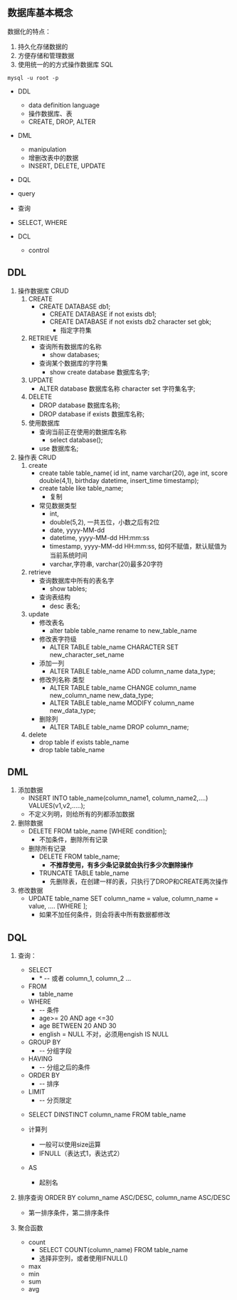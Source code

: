 ## 数据库基本概念

数据化的特点：
1. 持久化存储数据的
2. 方便存储和管理数据
3. 使用统一的的方式操作数据库 SQL


``
mysql -u root -p
``

- DDL

   - data definition language
   - 操作数据库、表
   - CREATE, DROP, ALTER

- DML
    - manipulation
    - 增删改表中的数据
    - INSERT, DELETE, UPDATE
- DQL
 - query
 - 查询
 - SELECT, WHERE
- DCL
    - control
    
    
## DDL

1. 操作数据库 CRUD
    1. CREATE
        * CREATE DATABASE db1;
            * CREATE DATABASE if not exists db1;
            * CREATE DATABASE if not exists db2 character set gbk;
                * 指定字符集
    2. RETRIEVE
        * 查询所有数据库的名称
            * show databases;
        * 查询某个数据库的字符集
            * show create database 数据库名字;     
    3. UPDATE
        * ALTER database 数据库名称 character set 字符集名字;
    4. DELETE
        * DROP database 数据库名称;
        * DROP database if exists 数据库名称;
    5. 使用数据库
        * 查询当前正在使用的数据库名称
            * select database();
        * use 数据库名; 
2. 操作表 CRUD
    1. create
        * create table table_name(
            id int,
            name varchar(20),
            age int,
            score double(4,1),
            birthday datetime,
            insert_time timestamp);
        * create table like table_name;
            * 复制
        * 常见数据类型
            * int, 
            * double(5,2), 一共五位，小数之后有2位
            * date, yyyy-MM-dd
            * datetime, yyyy-MM-dd HH:mm:ss
            * timestamp, yyyy-MM-dd HH:mm:ss, 如何不赋值，默认赋值为当前系统时间
            * varchar,字符串, varchar(20)最多20字符                      
    2. retrieve
        * 查询数据库中所有的表名字
            * show tables;
        * 查询表结构
            * desc 表名;
    3. update
        * 修改表名
            * alter table table_name rename to new_table_name
        * 修改表字符级
            * ALTER TABLE table_name CHARACTER SET new_character_set_name
        * 添加一列
            * ALTER TABLE table_name ADD column_name data_type; 
        * 修改列名称 类型
            * ALTER TABLE table_name CHANGE column_name new_column_name new_data_type;
            * ALTER TABLE table_name MODIFY column_name new_data_type;
        * 删除列
            * ALTER TABLE table_name DROP column_name;
    4. delete
        * drop table if exists table_name
        * drop table table_name
        
        
## DML 
1. 添加数据
    * INSERT INTO table_name(column_name1, column_name2,....) VALUES(v1,v2,.....);
    * 不定义列明，则给所有的列都添加数据
2. 删除数据
    * DELETE FROM table_name [WHERE condition];
        * 不加条件，删除所有记录
    * 删除所有记录
        * DELETE FROM table_name;
            * **不推荐使用，有多少条记录就会执行多少次删除操作**
        * TRUNCATE TABLE table_name
            * 先删除表，在创建一样的表，只执行了DROP和CREATE两次操作
3. 修改数据
    * UPDATE table_name SET column_name = value, column_name = value, .... [WHERE ];
        * 如果不加任何条件，则会将表中所有数据都修改


## DQL
1.  查询：
    * SELECT 
        * \* -- 或者 column_1, column_2 ...
    * FROM 
        * table_name 
    * WHERE 
        * -- 条件 
        * age>= 20 AND age <=30 
        * age BETWEEN 20 AND 30
        * english = NULL 不对，必须用engish IS NULL
    * GROUP BY 
        * -- 分组字段
    * HAVING 
        * -- 分组之后的条件
    * ORDER BY 
        * -- 排序
    * LIMIT 
        * -- 分页限定
        
    - SELECT DINSTINCT column_name FROM table_name
    
    - 计算列
        * 一般可以使用size运算
        *   IFNULL（表达式1，表达式2）
    - AS 
        * 起别名
2. 排序查询
    ORDER BY column_name ASC/DESC, column_name ASC/DESC
    * 第一排序条件，第二排序条件
3. 聚合函数
    * count
        * SELECT COUNT(column_name) FROM table_name
        * 选择非空列，或者使用IFNULL() 
    * max
    * min
    * sum
    * avg